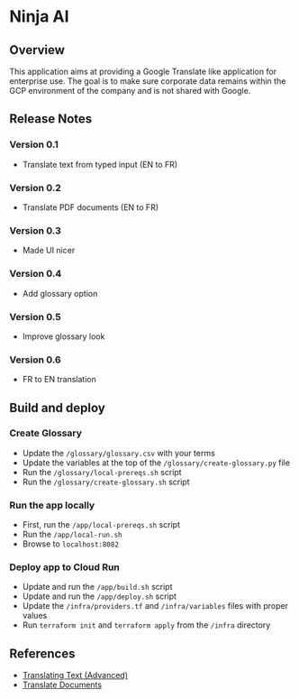 # Ninja AI

## Overview

This application aims at providing a Google Translate like application for enterprise use. The goal is to make sure corporate data remains within the GCP environment of the company and is not shared with Google.

## Release Notes

### Version 0.1

- Translate text from typed input (EN to FR)

### Version 0.2

- Translate PDF documents (EN to FR)

### Version 0.3

- Made UI nicer

### Version 0.4

- Add glossary option

### Version 0.5

- Improve glossary look

### Version 0.6

- FR to EN translation

## Build and deploy

### Create Glossary

- Update the `/glossary/glossary.csv` with your terms
- Update the variables at the top of the `/glossary/create-glossary.py` file
- Run the `/glossary/local-prereqs.sh` script
- Run the `/glossary/create-glossary.sh` script

### Run the app locally

- First, run the `/app/local-prereqs.sh` script
- Run the `/app/local-run.sh`
- Browse to `localhost:8082`

### Deploy app to Cloud Run

- Update and run the `/app/build.sh` script
- Update and run the `/app/deploy.sh` script
- Update the `/infra/providers.tf` and `/infra/variables` files with proper values
- Run `terraform init` and `terraform apply` from the `/infra` directory

## References

- [Translating Text (Advanced)](https://cloud.google.com/translate/docs/advanced/translating-text-v3)
- [Translate Documents](https://cloud.google.com/translate/docs/advanced/translate-documents)